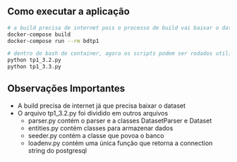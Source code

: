 ## Como executar a aplicação

```bash
# a build precisa de internet pois o processo de build vai baixar o dataset no container
docker-compose build
docker-compose run --rm bdtp1

# dentro do bash do container, agora os scripts podem ser rodados utilizando o postgres no outro container
python tp1_3.2.py
python tp1_3.3.py
```

## Observações Importantes

- A build precisa de internet já que precisa baixar o dataset
- O arquivo tp1_3.2.py foi dividido em outros arquivos
  - parser.py contém o parser e a classes DatasetParser e Dataset
  - entities.py contém classes para armazenar dados
  - seeder.py contém a classe que povoa o banco
  - loadenv.py contém uma única função que retorna a connection string do postgresql
